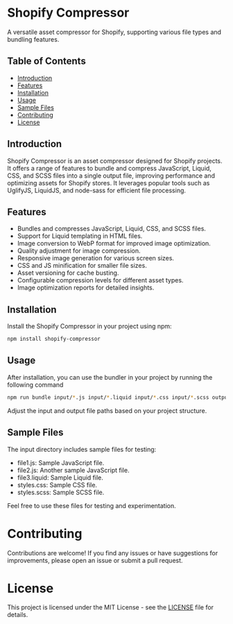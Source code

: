 # Shopify Compressor

A versatile asset compressor for Shopify, supporting various file types and bundling features.

## Table of Contents

- [Introduction](#introduction)
- [Features](#features)
- [Installation](#installation)
- [Usage](#usage)
- [Sample Files](#sample-files)
- [Contributing](#contributing)
- [License](#license)

## Introduction

Shopify Compressor is an asset compressor designed for Shopify projects. It offers a range of features to bundle and compress JavaScript, Liquid, CSS, and SCSS files into a single output file, improving performance and optimizing assets for Shopify stores. It leverages popular tools such as UglifyJS, LiquidJS, and node-sass for efficient file processing.

## Features

- Bundles and compresses JavaScript, Liquid, CSS, and SCSS files.
- Support for Liquid templating in HTML files.
- Image conversion to WebP format for improved image optimization.
- Quality adjustment for image compression.
- Responsive image generation for various screen sizes.
- CSS and JS minification for smaller file sizes.
- Asset versioning for cache busting.
- Configurable compression levels for different asset types.
- Image optimization reports for detailed insights.

## Installation

Install the Shopify Compressor in your project using npm:

```bash
npm install shopify-compressor
```

## Usage

After installation, you can use the bundler in your project by running the following command

```bash
npm run bundle input/*.js input/*.liquid input/*.css input/*.scss output/bundle.js
```
Adjust the input and output file paths based on your project structure.

## Sample Files

The input directory includes sample files for testing:

* file1.js: Sample JavaScript file.
* file2.js: Another sample JavaScript file.
* file3.liquid: Sample Liquid file.
* styles.css: Sample CSS file.
* styles.scss: Sample SCSS file.

Feel free to use these files for testing and experimentation.

# Contributing

Contributions are welcome! If you find any issues or have suggestions for improvements, please open an issue or submit a pull request.

# License

This project is licensed under the MIT License - see the [LICENSE](https://github.com/bentoms-dev/shopify-compressor/blob/master/LICENSE) file for details.



